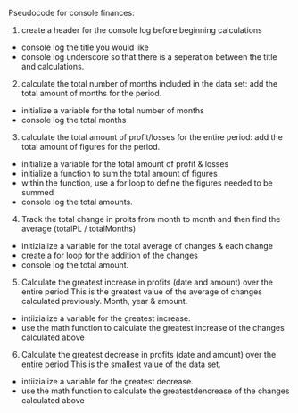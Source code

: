 Pseudocode for console finances: 

1. create a header for the console log before beginning calculations 
- console log the title you would like
- console log underscore so that there is a seperation between the title and calculations.

2. calculate the total number of months included in the data set: add the total amount of months for the period.
- initialize a variable for the total number of months
- console log the total months 

3. calculate the total amount of profit/losses for the entire period: add the total amount of figures for the period.
- initialize a variable for the total amount of profit & losses
- initialize a function to sum the total amount of figures
- within the function, use a for loop to define the figures needed to be summed 
- console log the total amounts.

4. Track the total change in proits from month to month and then find the average (totalPL / totalMonths)
- initizialize a variable for the total average of changes & each change 
- create a for loop for the addition of the changes
- console log the total amount. 

5. Calculate the greatest increase in profits (date and amount) over the entire period
This is the greatest value of the average of changes calculated previously. Month, year & amount.
- intiizialize a variable for the greatest increase.
- use the math function to calculate the greatest increase of the changes calculated above

6. Calculate the greatest decrease in profits (date and amount) over the entire period
This is the smallest value of the data set.
- intiizialize a variable for the greatest decrease.
- use the math function to calculate the greatestdencrease of the changes calculated above
